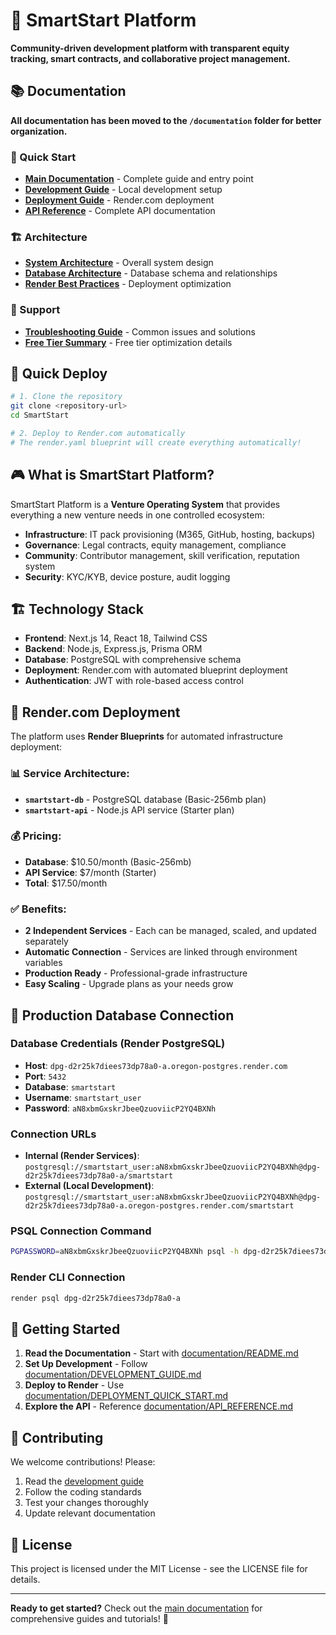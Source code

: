 # 🚀 SmartStart Platform

**Community-driven development platform with transparent equity tracking, smart contracts, and collaborative project management.**

## 📚 Documentation

**All documentation has been moved to the `/documentation` folder for better organization.**

### 🎯 Quick Start
- **[Main Documentation](documentation/README.md)** - Complete guide and entry point
- **[Development Guide](documentation/DEVELOPMENT_GUIDE.md)** - Local development setup
- **[Deployment Guide](documentation/DEPLOYMENT_QUICK_START.md)** - Render.com deployment
- **[API Reference](documentation/API_REFERENCE.md)** - Complete API documentation

### 🏗️ Architecture
- **[System Architecture](documentation/SYSTEM_ARCHITECTURE.md)** - Overall system design
- **[Database Architecture](documentation/DATABASE_ARCHITECTURE.md)** - Database schema and relationships
- **[Render Best Practices](documentation/RENDER_BEST_PRACTICES.md)** - Deployment optimization

### 🔧 Support
- **[Troubleshooting Guide](documentation/TROUBLESHOOTING.md)** - Common issues and solutions
- **[Free Tier Summary](documentation/FREE_TIER_SUMMARY.md)** - Free tier optimization details

## 🚀 Quick Deploy

```bash
# 1. Clone the repository
git clone <repository-url>
cd SmartStart

# 2. Deploy to Render.com automatically
# The render.yaml blueprint will create everything automatically!
```

## 🎮 What is SmartStart Platform?

SmartStart Platform is a **Venture Operating System** that provides everything a new venture needs in one controlled ecosystem:

- **Infrastructure**: IT pack provisioning (M365, GitHub, hosting, backups)
- **Governance**: Legal contracts, equity management, compliance
- **Community**: Contributor management, skill verification, reputation system
- **Security**: KYC/KYB, device posture, audit logging

## 🏗️ Technology Stack

- **Frontend**: Next.js 14, React 18, Tailwind CSS
- **Backend**: Node.js, Express.js, Prisma ORM
- **Database**: PostgreSQL with comprehensive schema
- **Deployment**: Render.com with automated blueprint deployment
- **Authentication**: JWT with role-based access control

## 🚀 Render.com Deployment

The platform uses **Render Blueprints** for automated infrastructure deployment:

### 📊 **Service Architecture:**
- **`smartstart-db`** - PostgreSQL database (Basic-256mb plan)
- **`smartstart-api`** - Node.js API service (Starter plan)

### 💰 **Pricing:**
- **Database**: $10.50/month (Basic-256mb)
- **API Service**: $7/month (Starter)
- **Total**: $17.50/month

### ✅ **Benefits:**
- **2 Independent Services** - Each can be managed, scaled, and updated separately
- **Automatic Connection** - Services are linked through environment variables
- **Production Ready** - Professional-grade infrastructure
- **Easy Scaling** - Upgrade plans as your needs grow

## 🔑 **Production Database Connection**

### **Database Credentials (Render PostgreSQL)**
- **Host**: `dpg-d2r25k7diees73dp78a0-a.oregon-postgres.render.com`
- **Port**: `5432`
- **Database**: `smartstart`
- **Username**: `smartstart_user`
- **Password**: `aN8xbmGxskrJbeeQzuoviicP2YQ4BXNh`

### **Connection URLs**
- **Internal (Render Services)**: `postgresql://smartstart_user:aN8xbmGxskrJbeeQzuoviicP2YQ4BXNh@dpg-d2r25k7diees73dp78a0-a/smartstart`
- **External (Local Development)**: `postgresql://smartstart_user:aN8xbmGxskrJbeeQzuoviicP2YQ4BXNh@dpg-d2r25k7diees73dp78a0-a.oregon-postgres.render.com/smartstart`

### **PSQL Connection Command**
```bash
PGPASSWORD=aN8xbmGxskrJbeeQzuoviicP2YQ4BXNh psql -h dpg-d2r25k7diees73dp78a0-a.oregon-postgres.render.com -U smartstart_user -d smartstart
```

### **Render CLI Connection**
```bash
render psql dpg-d2r25k7diees73dp78a0-a
```

## 🔧 Getting Started

1. **Read the Documentation** - Start with [documentation/README.md](documentation/README.md)
2. **Set Up Development** - Follow [documentation/DEVELOPMENT_GUIDE.md](documentation/DEVELOPMENT_GUIDE.md)
3. **Deploy to Render** - Use [documentation/DEPLOYMENT_QUICK_START.md](documentation/DEPLOYMENT_QUICK_START.md)
4. **Explore the API** - Reference [documentation/API_REFERENCE.md](documentation/API_REFERENCE.md)

## 🤝 Contributing

We welcome contributions! Please:

1. Read the [development guide](documentation/DEVELOPMENT_GUIDE.md)
2. Follow the coding standards
3. Test your changes thoroughly
4. Update relevant documentation

## 📄 License

This project is licensed under the MIT License - see the LICENSE file for details.

---

**Ready to get started?** Check out the [main documentation](documentation/README.md) for comprehensive guides and tutorials! 🚀
